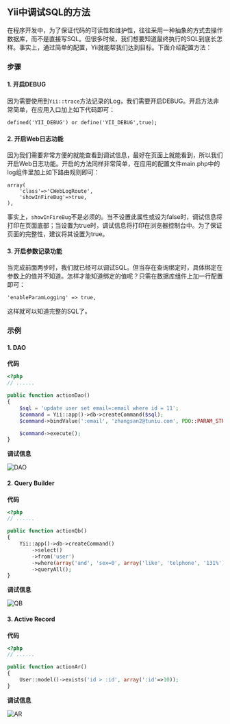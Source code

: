 ## Yii中调试SQL的方法

在程序开发中，为了保证代码的可读性和维护性，往往采用一种抽象的方式去操作数据库，而不是直接写SQL。但很多时候，我们想要知道最终执行的SQL到底长怎样。事实上，通过简单的配置，Yii就能帮我们达到目标。下面介绍配置方法：

### 步骤

#### 1. 开启DEBUG

因为需要使用到```Yii::trace```方法记录的Log，我们需要开启DEBUG。开启方法非常简单，在应用入口加上如下代码即可：

```
defined('YII_DEBUG') or define('YII_DEBUG',true);
```

#### 2. 开启Web日志功能

因为我们需要非常方便的就能查看到调试信息，最好在页面上就能看到，所以我们开启Web日志功能。开启的方法同样非常简单，在应用的配置文件main.php中的log组件里加上如下路由规则即可：

```
array(
	'class'=>'CWebLogRoute',
    'showInFireBug'=>true,
),
```

事实上，```showInFireBug```不是必须的。当不设置此属性或设为false时，调试信息将打印在页面底部；当设置为true时，调试信息将打印在浏览器控制台中。为了保证页面的完整性，建议将其设置为true。

#### 3. 开启参数记录功能

当完成前面两步时，我们就已经可以调试SQL。但当存在查询绑定时，具体绑定在参数上的值并不知道。怎样才能知道绑定的值呢？只需在数据库组件上加一行配置即可：

```
'enableParamLogging' => true,
```

这样就可以知道完整的SQL了。

### 示例

#### 1. DAO

**代码**

```php
<?php
// ......

public function actionDao()
{
    $sql = 'update user set email=:email where id = 11';
    $command = Yii::app()->db->createCommand($sql);
    $command->bindValue(':email', 'zhangsan2@tuniu.com', PDO::PARAM_STR);

    $command->execute();
}
```

**调试信息**

![DAO](http://m.tuniucdn.com/fb2/t1/G2/M00/16/A3/Cii-TleY1VOIHXoJAAH1DvrZy2AAAAhQgLFBWgAAfUm004.png)

#### 2. Query Builder

**代码**

```php
<?php
// ......

public function actionQb()
{
	Yii::app()->db->createCommand()
    	->select()
        ->from('user')
        ->where(array('and', 'sex=0', array('like', 'telphone', '131%'), array('like', 'email', '%@php.net')))
        ->queryAll();
}
```
**调试信息**

![QB](http://m.tuniucdn.com/fb2/t1/G2/M00/16/A3/Cii-TFeY1YKIDrRAAAIm0e9WJ_8AAAhQgMBXlUAAibp061.png)

#### 3. Active Record

**代码**

```php
<?php
// ......

public function actionAr()
{
    User::model()->exists('id > :id', array(':id'=>10));
}
```

**调试信息**

![AR](http://m.tuniucdn.com/fb2/t1/G2/M00/16/A3/Cii-T1eY1amIVtVfAAK6qMwdcIgAAAhQgMHynAAArrA245.png)
